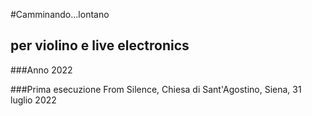 #Camminando...lontano

## per violino e live electronics

###Anno
2022

###Prima esecuzione
From Silence, Chiesa di Sant'Agostino, Siena, 31 luglio 2022
